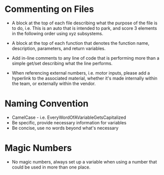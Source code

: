 
# Commenting on Files

- A block at the top of each file describing what the purpose of the file is to do, i.e. This is an auto that is intended to park, and score 3 elements in the following 
order using xyz subsystems.

- A block at the top of each function that denotes the function name, description, parameters, and return variables.

- Add in-line comments to any line of code that is performing more than a simple get/set describing what the line performs. 

- When referencing external numbers, i.e. motor inputs, please add a hyperlink to the associated material, whether it's made internally within the team, or externally 
within the vendor.

# Naming Convention

- CamelCase - i.e. EveryWordOfAVariableGetsCapitalized
- Be specific, provide necessary information for variables
- Be concise, use no words beyond what's necessary

# Magic Numbers

- No magic numbers, always set up a variable when using a number that could be used in more than one place. 